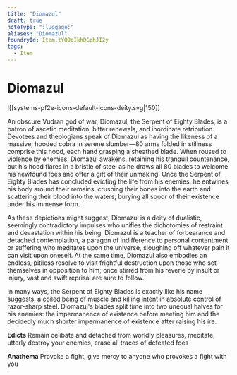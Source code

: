 ```yaml
---
title: "Diomazul"
draft: true
noteType: ":luggage:"
aliases: "Diomazul"
foundryId: Item.tYQ9oIkhDGphJI2y
tags:
  - Item
---
```


# Diomazul
![[systems-pf2e-icons-default-icons-deity.svg|150]]

An obscure Vudran god of war, Diomazul, the Serpent of Eighty Blades, is a patron of ascetic meditation, bitter renewals, and inordinate retribution. Devotees and theologians speak of Diomazul as having the likeness of a massive, hooded cobra in serene slumber—80 arms folded in stillness comprise this hood, each hand grasping a sheathed blade. When roused to violence by enemies, Diomazul awakens, retaining his tranquil countenance, but his hood flares in a bristle of steel as he draws all 80 blades to welcome his newfound foes and offer a gift of their unmaking. Once the Serpent of Eighty Blades has concluded evicting the life from his enemies, he entwines his body around their remains, crushing their bones into the earth and scattering their blood into the waters, burying all spoor of their existence under his immense form.

As these depictions might suggest, Diomazul is a deity of dualistic, seemingly contradictory impulses who unifies the dichotomies of restraint and devastation within his being. Diomazul is a teacher of forbearance and detached contemplation, a paragon of indifference to personal contentment or suffering who meditates upon the universe, sloughing off whatever pain it can visit upon oneself. At the same time, Diomazul also embodies an endless, pitiless resolve to visit frightful destruction upon those who set themselves in opposition to him; once stirred from his reverie by insult or injury, vast and swift reprisal are sure to follow.

In many ways, the Serpent of Eighty Blades is exactly like his name suggests, a coiled being of muscle and killing intent in absolute control of razor-sharp steel. Diomazul's blades split time into two unequal halves for his enemies: the impermanence of existence before meeting him and the decidedly much shorter impermanence of existence after raising his ire.

**Edicts** Remain celibate and detached from worldly pleasures, meditate, utterly destroy your enemies, erase all traces of defeated foes

**Anathema** Provoke a fight, give mercy to anyone who provokes a fight with you
